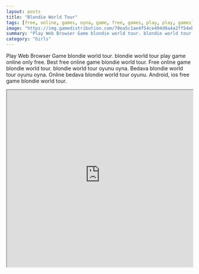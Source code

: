 ```yaml
---
layout: posts
title: "Blondie World Tour"
tags: [free, online, games, oyna, game, free, games, play, play, games]
image: "https://img.gamedistribution.com/70ea5c1ae4f54ce494d0a4a2ff54ebe1.jpg"
summary: "Play Web Browser Game blondie world tour. blondie world tour play game online only free. Best free online game blondie world tour. Free online game blondie world tour. blondie world tour oyunu oyna. Bedava blondie world tour oyunu oyna. Online bedava blondie world tour oyunu. Android, ios free game blondie world tour."
category: "Girls"
---
```


Play Web Browser Game blondie world tour. blondie world tour play game online only free. Best free online game blondie world tour. Free online game blondie world tour. blondie world tour oyunu oyna. Bedava blondie world tour oyunu oyna. Online bedava blondie world tour oyunu. Android, ios free game blondie world tour.

<iframe width="100%" height="480px;" src="https://html5.gamedistribution.com/70ea5c1ae4f54ce494d0a4a2ff54ebe1/"></iframe>